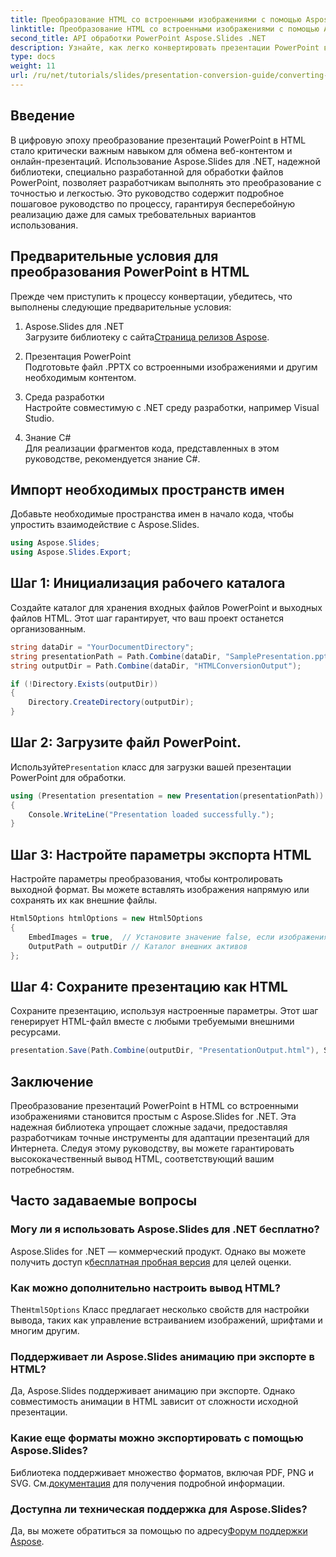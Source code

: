 ```yaml
---
title: Преобразование HTML со встроенными изображениями с помощью Aspose.Slides
linktitle: Преобразование HTML со встроенными изображениями с помощью Aspose.Slides
second_title: API обработки PowerPoint Aspose.Slides .NET
description: Узнайте, как легко конвертировать презентации PowerPoint в HTML со встроенными изображениями с помощью Aspose.Slides для .NET. Пошаговое руководство для легкого конвертирования.
type: docs
weight: 11
url: /ru/net/tutorials/slides/presentation-conversion-guide/converting-html-with-embedded-images/
---
```

## Введение

В цифровую эпоху преобразование презентаций PowerPoint в HTML стало критически важным навыком для обмена веб-контентом и онлайн-презентаций. Использование Aspose.Slides для .NET, надежной библиотеки, специально разработанной для обработки файлов PowerPoint, позволяет разработчикам выполнять это преобразование с точностью и легкостью. Это руководство содержит подробное пошаговое руководство по процессу, гарантируя бесперебойную реализацию даже для самых требовательных вариантов использования.

## Предварительные условия для преобразования PowerPoint в HTML

Прежде чем приступить к процессу конвертации, убедитесь, что выполнены следующие предварительные условия:

1. Aspose.Slides для .NET  
    Загрузите библиотеку с сайта[Страница релизов Aspose](https://releases.aspose.com/slides/net/).

2. Презентация PowerPoint  
   Подготовьте файл .PPTX со встроенными изображениями и другим необходимым контентом.

3. Среда разработки  
   Настройте совместимую с .NET среду разработки, например Visual Studio.

4. Знание C#  
   Для реализации фрагментов кода, представленных в этом руководстве, рекомендуется знание C#.

## Импорт необходимых пространств имен

Добавьте необходимые пространства имен в начало кода, чтобы упростить взаимодействие с Aspose.Slides.

```csharp
using Aspose.Slides;
using Aspose.Slides.Export;
```

## Шаг 1: Инициализация рабочего каталога

Создайте каталог для хранения входных файлов PowerPoint и выходных файлов HTML. Этот шаг гарантирует, что ваш проект останется организованным.

```csharp
string dataDir = "YourDocumentDirectory";
string presentationPath = Path.Combine(dataDir, "SamplePresentation.pptx");
string outputDir = Path.Combine(dataDir, "HTMLConversionOutput");

if (!Directory.Exists(outputDir))
{
    Directory.CreateDirectory(outputDir);
}
```


## Шаг 2: Загрузите файл PowerPoint.

 Используйте`Presentation` класс для загрузки вашей презентации PowerPoint для обработки.

```csharp
using (Presentation presentation = new Presentation(presentationPath))
{
    Console.WriteLine("Presentation loaded successfully.");
}
```


## Шаг 3: Настройте параметры экспорта HTML

Настройте параметры преобразования, чтобы контролировать выходной формат. Вы можете вставлять изображения напрямую или сохранять их как внешние файлы.

```csharp
Html5Options htmlOptions = new Html5Options
{
    EmbedImages = true,  // Установите значение false, если изображения следует сохранять отдельно.
    OutputPath = outputDir // Каталог внешних активов
};
```


## Шаг 4: Сохраните презентацию как HTML

Сохраните презентацию, используя настроенные параметры. Этот шаг генерирует HTML-файл вместе с любыми требуемыми внешними ресурсами.

```csharp
presentation.Save(Path.Combine(outputDir, "PresentationOutput.html"), SaveFormat.Html5, htmlOptions);
```

## Заключение

Преобразование презентаций PowerPoint в HTML со встроенными изображениями становится простым с Aspose.Slides for .NET. Эта надежная библиотека упрощает сложные задачи, предоставляя разработчикам точные инструменты для адаптации презентаций для Интернета. Следуя этому руководству, вы можете гарантировать высококачественный вывод HTML, соответствующий вашим потребностям.

## Часто задаваемые вопросы

### Могу ли я использовать Aspose.Slides для .NET бесплатно?
 Aspose.Slides for .NET — коммерческий продукт. Однако вы можете получить доступ к[бесплатная пробная версия](https://releases.aspose.com/) для целей оценки.

### Как можно дополнительно настроить вывод HTML?
 The`Html5Options` Класс предлагает несколько свойств для настройки вывода, таких как управление встраиванием изображений, шрифтами и многим другим.

### Поддерживает ли Aspose.Slides анимацию при экспорте в HTML?
Да, Aspose.Slides поддерживает анимацию при экспорте. Однако совместимость анимации в HTML зависит от сложности исходной презентации.

### Какие еще форматы можно экспортировать с помощью Aspose.Slides?
 Библиотека поддерживает множество форматов, включая PDF, PNG и SVG. См.[документация](https://reference.aspose.com/slides/net/) для получения подробной информации.

### Доступна ли техническая поддержка для Aspose.Slides?
 Да, вы можете обратиться за помощью по адресу[Форум поддержки Aspose](https://forum.aspose.com/c/slides/11).